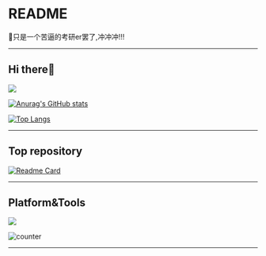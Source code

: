 <!--
**chen0495/chen0495** is a ✨ _special_ ✨ repository because its `README.md` (this file) appears on your GitHub profile.

Here are some ideas to get you started:

- 🔭 I’m currently working on ...
- 🌱 I’m currently learning ...
- 👯 I’m looking to collaborate on ...
- 🤔 I’m looking for help with ...
- 💬 Ask me about ...
- 📫 How to reach me: ...
- 😄 Pronouns: ...
- ⚡ Fun fact: ...
-->

# README
🔭只是一个苦逼的考研er罢了,冲冲冲!!!

---

## Hi there👏

![](http://antzuhl.cn:4000/get/@chen0495.readme)

[![Anurag's GitHub stats](https://github-readme-stats.vercel.app/api?username=chen0495&count_private=true&show_icons=true&theme=tokyonight&bg_color=DEG,COLOR1,COLOR2,COLOR3...COLOR10)](https://github.com/anuraghazra/github-readme-stats)

[![Top Langs](https://github-readme-stats.vercel.app/api/top-langs/?username=chen0495&layout=compact&hide=javascript,html)](https://github.com/anuraghazra/github-readme-stats)

---

## Top repository

[![Readme Card](https://github-readme-stats.vercel.app/api/pin/?username=chen0495&repo=pythonCrawlerForJSU)](https://github.com/anuraghazra/github-readme-stats)

---

## Platform&Tools

[![](https://img.shields.io/badge/OS-Arch%20Linux-33aadd?style=flat-square&logo=arch-linux&logoColor=ffffff)](https://www.archlinux.org/)

![counter](https://visitor-badge.glitch.me/badge?page_id=chen0495.readme)

---
